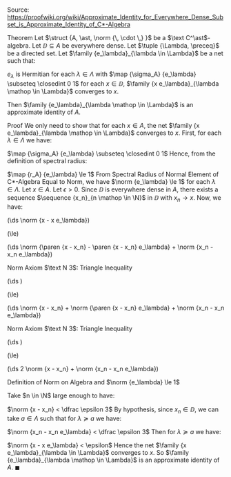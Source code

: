 # 

Source: https://proofwiki.org/wiki/Approximate_Identity_for_Everywhere_Dense_Subset_is_Approximate_Identity_of_C*-Algebra

Theorem
Let $\struct {A, \ast, \norm {\, \cdot \,} }$ be a $\text C^\ast$-algebra.
Let $\DD \subseteq A$ be everywhere dense.
Let $\tuple {\Lambda, \preceq}$ be a directed set. 
Let $\family {e_\lambda}_{\lambda \in \Lambda}$ be a net such that: 

$e_\lambda$ is Hermitian for each $\lambda \in \Lambda$ with $\map {\sigma_A} {e_\lambda} \subseteq \closedint 0 1$
for each $x \in \DD$, $\family {x e_\lambda}_{\lambda \mathop \in \Lambda}$ converges to $x$.

Then $\family {e_\lambda}_{\lambda \mathop \in \Lambda}$ is an approximate identity of $A$.


Proof
We only need to show that for each $x \in A$, the net $\family {x e_\lambda}_{\lambda \mathop \in \Lambda}$ converges to $x$. 
First, for each $\lambda \in \Lambda$ we have:

$\map {\sigma_A} {e_\lambda} \subseteq \closedint 0 1$
Hence, from the definition of spectral radius:

$\map {r_A} {e_\lambda} \le 1$
From Spectral Radius of Normal Element of C*-Algebra Equal to Norm, we have $\norm {e_\lambda} \le 1$ for each $\lambda \in \Lambda$.
Let $x \in A$. 
Let $\epsilon > 0$.
Since $\DD$ is everywhere dense in $A$, there exists a sequence $\sequence {x_n}_{n \mathop \in \N}$ in $\DD$ with $x_n \to x$. 
Now, we have:














\(\ds \norm {x - x e_\lambda}\)

\(\le\)







\(\ds \norm {\paren {x - x_n} - \paren {x - x_n} e_\lambda} + \norm {x_n - x_n e_\lambda}\)





Norm Axiom $\text N 3$: Triangle Inequality














\(\ds \)

\(\le\)







\(\ds \norm {x - x_n} + \norm {\paren {x - x_n} e_\lambda} + \norm {x_n - x_n e_\lambda}\)





Norm Axiom $\text N 3$: Triangle Inequality














\(\ds \)

\(\le\)







\(\ds 2 \norm {x - x_n} + \norm {x_n - x_n e_\lambda}\)





Definition of Norm on Algebra and $\norm {e_\lambda} \le 1$



Take $n \in \N$ large enough to have:

$\norm {x - x_n} < \dfrac \epsilon 3$
By hypothesis, since $x_n \in \DD$, we can take $a \in \Lambda$ such that for $\lambda \succeq a$ we have:

$\norm {x_n - x_n e_\lambda} < \dfrac \epsilon 3$
Then for $\lambda \succeq a$ we have:

$\norm {x - x e_\lambda} < \epsilon$
Hence the net $\family {x e_\lambda}_{\lambda \in \Lambda}$ converges to $x$. 
So $\family {e_\lambda}_{\lambda \mathop \in \Lambda}$ is an approximate identity of $A$.
$\blacksquare$





